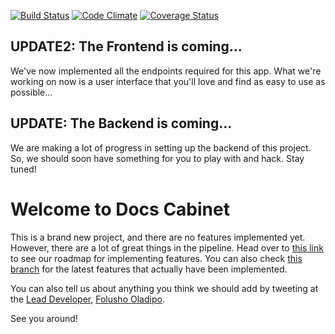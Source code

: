 [![Build Status](https://travis-ci.org/andela-foladipo/docs-cabinet-cp2.svg?branch=develop)](https://travis-ci.org/andela-foladipo/docs-cabinet-cp2)
[![Code Climate](https://codeclimate.com/github/andela-foladipo/docs-cabinet-cp2//badges/gpa.svg)](https://codeclimate.com/github/andela-foladipo/docs-cabinet-cp2/)
[![Coverage Status](https://coveralls.io/repos/github/andela-foladipo/docs-cabinet-cp2/badge.svg?branch=chore%2F147025811%2Fsetup-frontend-dev-environment)](https://coveralls.io/github/andela-foladipo/docs-cabinet-cp2?branch=chore%2F147025811%2Fsetup-frontend-dev-environment)


## UPDATE2: The Frontend is coming...
We've now implemented all the endpoints required for this app. What we're
 working on now is a user interface that you'll love and find as easy to
 use as possible...

## UPDATE: The Backend is coming...
We are making a lot of progress in setting up the backend of this project. So,
we should soon have something for you to play with and hack. Stay tuned!

# Welcome to Docs Cabinet
This is a brand new project, and there are no features implemented yet.
 However, there are a lot of great things in the pipeline. Head over
 to [this link](https://www.pivotaltracker.com/n/projects/2034565)
 to see our roadmap for implementing features. You can also check
 [this branch](https://github.com/andela-foladipo/docs-cabinet-cp2/tree/develop)
 for the latest features that actually have been implemented.

You can also tell us about anything you think we should add by tweeting at
 the [Lead Developer](https://google.com/search?q=folusho+oladipo), [Folusho Oladipo](https://twitter.com/folushooladipo).

See you around!
